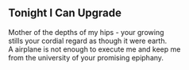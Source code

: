 Tonight I Can Upgrade
---------------------
Mother of the depths of my hips - your growing  
stills your cordial regard as though it were earth.  
A airplane is not enough to execute me and keep me  
from the university of your promising epiphany.  
